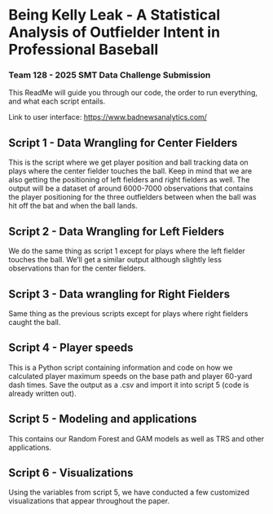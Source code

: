 # Being Kelly Leak - A Statistical Analysis of Outfielder Intent in Professional Baseball
### Team 128 - 2025 SMT Data Challenge Submission

This ReadMe will guide you through our code, the order to run everything, and what each script entails.

Link to user interface:
https://www.badnewsanalytics.com/
## Script 1 - Data Wrangling for Center Fielders

This is the script where we get player position and ball tracking data on plays where the center fielder touches the ball. Keep in mind that we are also getting the positioning of left fielders and right fielders as well. The output will be a dataset of around 6000-7000 observations that contains the player positioning for the three outfielders between when the ball was hit off the bat and when the ball lands.

## Script 2 - Data Wrangling for Left Fielders

We do the same thing as script 1 except for plays where the left fielder touches the ball. We’ll get a similar output although slightly less observations than for the center fielders.

## Script 3 - Data wrangling for Right Fielders

Same thing as the previous scripts except for plays where right fielders caught the ball.

## Script 4 - Player speeds

This is a Python script containing information and code on how we calculated player maximum speeds on the base path and player 60-yard dash times. Save the output as a .csv and import it into script 5 (code is already written out).

## Script 5 - Modeling and applications

This contains our Random Forest and GAM models as well as TRS and other applications.

## Script 6 - Visualizations
Using the variables from script 5, we have conducted a few customized visualizations that appear throughout the paper.
